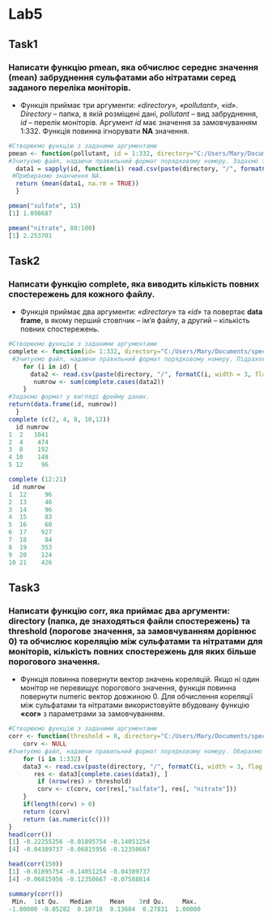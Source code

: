# Lab5
## Task1
### Написати функцію pmean, яка обчислює середнє значення (mean) забруднення сульфатами або нітратами серед заданого переліка моніторів.
*  Функція приймає три аргументи: *«directory», «pollutant», «id»*. *Directory* – папка, в якій розміщені дані, *pollutant* – вид забруднення, *id* – перелік моніторів. Аргумент *id* має значення за замовчуванням 1:332. Функція повинна ігнорувати **NA** значення. 
```r
#Створюємо функцію з заданими аргументами
pmean <- function(pollutant, id = 1:332, directory="C:/Users/Mary/Documents/specdata") {
#Зчитуємо файл, надаючи правильний формат порядковому номеру. Задаємо забруднювач у формі списку.
  data1 = sapply(id, function(i) read.csv(paste(directory, "/", formatC(i,width = 3, flag = "0"), ".csv", sep=""))[[pollutant]])
 #Прибираємо знанчення NA.
  return (mean(data1, na.rm = TRUE))
  }

pmean("sulfate", 15)
[1] 1.098687
```
```r
pmean("nitrate", 88:100)
[1] 2.253701
```

## Task2
### Написати функцію complete, яка виводить кількість повних спостережень для кожного файлу. 
*  Функція приймає два аргументи: *«directory»* та *«id»* та повертає **data frame**, в якому перший стовпчик – ім’я файлу, а другий – кількість повних спостережень. 
```r
#Створюємо функцію з заданими аргументами
complete <- function(id= 1:332, directory="C:/Users/Mary/Documents/specdata"){
 #Зчитуємо файл, надаючи правильний формат порядковому номеру. Підраховуємо кількість рядків без відсутніх значень. 
    for (i in id) { 
      data2 <- read.csv(paste(directory, "/", formatC(i, width = 3, flag = "0"),  ".csv", sep = ""))
       numrow <- sum(complete.cases(data2))
    }
#Задаємо формат у вигляді фрейму даних.
return(data.frame(id, numrow))
  }
complete (c(2, 4, 8, 10,12))
  id numrow
1  2   1041
2  4    474
3  8    192
4 10    148
5 12     96
```

```r
complete (12:21)
 id numrow
1  12     96
2  13     46
3  14     96
4  15     83
5  16     60
6  17    927
7  18     84
8  19    353
9  20    124
10 21    426
```

## Task3
### Написати функцію corr, яка приймає два аргументи: directory (папка, де знаходяться файли спостережень) та threshold (порогове значення, за замовчуванням дорівнює 0) та обчислює кореляцію між сульфатами та нітратами для моніторів, кількість повних спостережень для яких більше порогового значення. 
* Функція повинна повернути вектор значень кореляцій. Якщо ні один монітор не перевищує порогового значення, функція повинна повернути numeric вектор довжиною 0. Для обчислення кореляції між сульфатами та нітратами використовуйте вбудовану функцію **«cor»** з параметрами за замовчуванням.
```r
#Створюємо функцію з заданими аргументами
corr <- function(threshold = 0, directory="C:/Users/Mary/Documents/specdata") {
    corv <- NULL
#Зчитуємо файл, надаючи правильний формат порядковому номеру. Обираємо рядки без відсутніх значень. Прописуємо умови кореляції за допомогою функції cor().
    for (i in 1:332) {
    data3 <- read.csv(paste(directory, "/", formatC(i, width = 3, flag = "0"),".csv", sep = ""))
       res <- data3[complete.cases(data3), ]
        if (nrow(res) > threshold)
        corv <- c(corv, cor(res[,"sulfate"], res[, "nitrate"]))
    }
    if(length(corv) > 0)
    return (corv)
    return (as.numeric(c()))
}
head(corr())
[1] -0.22255256 -0.01895754 -0.14051254
[4] -0.04389737 -0.06815956 -0.12350667
```

```r
head(corr(150))
[1] -0.01895754 -0.14051254 -0.04389737
[4] -0.06815956 -0.12350667 -0.07588814
```

```r
summary(corr())
 Min.  1st Qu.   Median     Mean    3rd Qu.     Max.
-1.00000 -0.05282  0.10718  0.13684  0.27831  1.00000 
```
